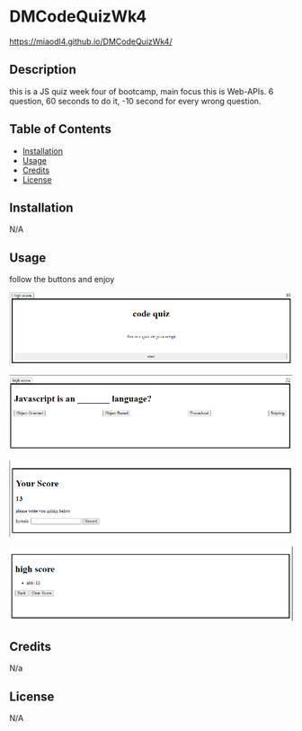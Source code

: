 # DMCodeQuizWk4

https://miaodl4.github.io/DMCodeQuizWk4/

## Description

this is a JS quiz week four of bootcamp, main focus this is Web-APIs. 6 question, 60 seconds to do it, -10 second for every wrong question.

## Table of Contents 

- [Installation](#installation)
- [Usage](#usage)
- [Credits](#credits)
- [License](#license)

## Installation

N/A

## Usage

follow the buttons and enjoy

![image of home page](./assets/readMeImages/1.PNG)

![image of question page](./assets/readMeImages/2.PNG)

![image of game over page](./assets/readMeImages/3.PNG)

![image of high score page](./assets/readMeImages/4.PNG)



## Credits

N/a

## License

N/A
